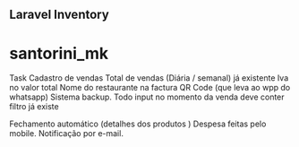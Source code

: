 ## Laravel Inventory
# santorini_mk

Task
Cadastro de vendas
Total de vendas (Diária / semanal) já existente
Iva no valor total
Nome do restaurante na factura
QR Code (que leva ao wpp do whatsapp)
Sistema backup.
Todo input no momento da venda deve conter filtro já existe

Fechamento automático (detalhes dos produtos )
Despesa feitas pelo mobile.
Notificação por e-mail.
